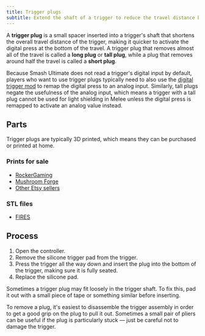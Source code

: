 ```yaml
---
title: Trigger plugs
subtitle: Extend the shaft of a trigger to reduce the travel distance before actuating the digital press.
---
```


A **trigger plug** is a small spacer inserted into a trigger's shaft that shortens the overall travel distance of the trigger, making it quicker to activate the digital press at the bottom of the travel. A trigger plug that removes almost all of the travel is called a **long plug** or **tall plug**, while a plug that removes around half the travel is called a **short plug**.

Because Smash Ultimate does not read a trigger's digital input by default, players who want to use trigger plugs typically need to also use the [digital trigger mod](/triggers/mods/digital) to remap the digital press to an analog input. Similarly, tall plugs negate the usefulness of the analog input, which means a trigger with a tall plug cannot be used for light shielding in Melee unless the digital press is remapped to activate an analog value instead.

## Parts

Trigger plugs are typically 3D printed, which means they can be purchased or printed at home.

### Prints for sale

- [RockerGaming](https://www.etsy.com/listing/1175652981)
- [Mushroom Forge](https://www.etsy.com/listing/1567566039)
- [Other Etsy sellers](https://www.etsy.com/search?q=gamecube+trigger+plug)

### STL files

- [FIRES](https://github.com/FIRESCustom/GCC_Trigger_Plugs)

## Process

1. Open the controller.
2. Remove the silicone trigger pad from the trigger.
3. Press the trigger all the way down and insert the plug into the bottom of the trigger, making sure it is fully seated.
4. Replace the silicone pad.

Sometimes a trigger plug may fit loosely in the trigger shaft. To fix this, pad it out with a small piece of tape or something similar before inserting.

To remove a plug, it's easiest to disassemble the trigger assembly in order to get a good grip on the plug to pull it out. Sometimes a small pair of pliers can be useful if the plug is particularly stuck — just be careful not to damage the trigger.

